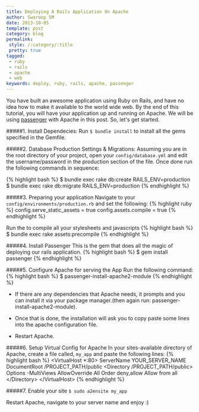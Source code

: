 ```yaml
---
title: Deploying A Rails Application On Apache
author: Swaroop SM
date: 2013-10-05
template: post
category: blog
permalink:
 style: /:category/:title
 pretty: true
tagged:
 - ruby
 - rails
 - apache
 - web
keywords: deploy, ruby, rails, apache, passenger
---
```


You have built an awesome application using Ruby on Rails, and have no idea how to make it available to the world wide web.
By the end of this tutorial, you will have your application up and running on Apache. We will be using [passenger](https://www.phusionpassenger.com/) with Apache in this post. So, let's get started. 

#####1. Install Dependecies:
Run `$ bundle install` to install all the gems specified in the Gemfile.

#####2. Database Production Settings & Migrations:
Assuming you are in the root directory of your project, open your `config/database.yml` and edit the username/password in the production section of the file.
Once done run the following commands in sequence:

{% highlight bash %}
	$ bundle exec rake db:create RAILS\_ENV=production
	$ bundle exec rake db:migrate RAILS\_ENV=production
{% endhighlight %}

#####3. Preparing your application
Navigate to your `config/environments/production.rb` and set the following:
{% highlight ruby %}
	config.serve\_static\_assets = true
	config.assets.compile = true
{% endhighlight %}

Run the to compile all your stylesheets and javascripts
{% highlight bash %}
	$ bundle exec rake assets:precompile
{% endhighlight %}

#####4. Install Passenger
This is the gem that does all the magic of deploying our rails application.
{% highlight bash %}
	$ gem install passenger
{% endhighlight %}

#####5. Configure Apache for serving the App
Run the following command:
{% highlight bash %}
	$ passenger-install-apache2-module
{% endhighlight %}

* If there are any dependencies that Apache needs, it prompts and you can install it via your package manager.(then again run: passenger-install-apache2-module).

* Once that is done, the installation will ask you to copy paste some lines into the apache configuration file.

* Restart Apache.

#####6. Setup Virtual Config for Apache
In your sites-available directory of Apache, create a file called, `my_app` and paste the following lines:
{% highlight bash %}
	\<VirtualHost *:80>
		ServerName YOUR_SERVER_NAME
		DocumentRoot /PROJECT\_PATH/public
		\<Directory /PROJECT_PATH/public>
			Options -MultiViews
			AllowOverride All
			Order deny,allow
			Allow from all
		\</Directory>
	\</VirtualHost>
{% endhighlight %}

#####7. Enable your site
`$ sudo a2ensite my_app`

Restart Apache, navigate to your server name and enjoy :)

